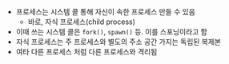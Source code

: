 - 프로세스는 시스템 콜 통해 자신이 속한 프로세스 만들 수 있음
	- 바로, 자식 프로세스(child process)
- 이때 쓰는 시스템 콜은 `fork()`, `spawn()` 등. 이를 스포닝이라고 함
- 자식 프로세스는 주 프로세스와 별도의 주소 공간 가지는 독립된 복제본
- 여타 다른 프로세스 처럼 다른 프로세스와 격리됨